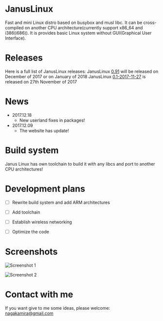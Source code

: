 # JanusLinux


Fast and mini Linux distro based on busybox and musl libc. It can be cross-compiled on another CPU architecture(currently support x86_64 and i386(i686)).
It is provides basic Linux system without GUI(Graphical User Interface).


# Releases

Here is a full list of JanusLinux releases:
JanusLinux [0.91](about:blank) will be released on December of 2017 or on January of 2018
JanusLinux [0.1-2017-11-27](https://github.com/protonesso/janus/releases/2017-11-27) is released on 27th November of 2017


# News
 * 2017.12.18
   * New userland fixes in packages!
 * 2017.12.09
   * The website has update!


# Build system


Janus Linux has own toolchain to build it with any libcs and port to another CPU architectures!


# Development plans


- [ ] Rewrite build system and add ARM architectures
- [ ] Add toolchain
- [ ] Establish wireless networking
- [ ] Optimize the code


# Screenshots


![Screenshot 1](https://github.com/protonesso/janus/raw/master/www/Screenshot%20from%202017-11-27%2017-11-38.png)


![Screenshot 2](https://github.com/protonesso/janus/raw/master/www/Screenshot%20from%202017-11-27%2017-12-57.png)


# Contact with me


If you want give to me some ideas, please welcome: nagakamira@gmail.com 
